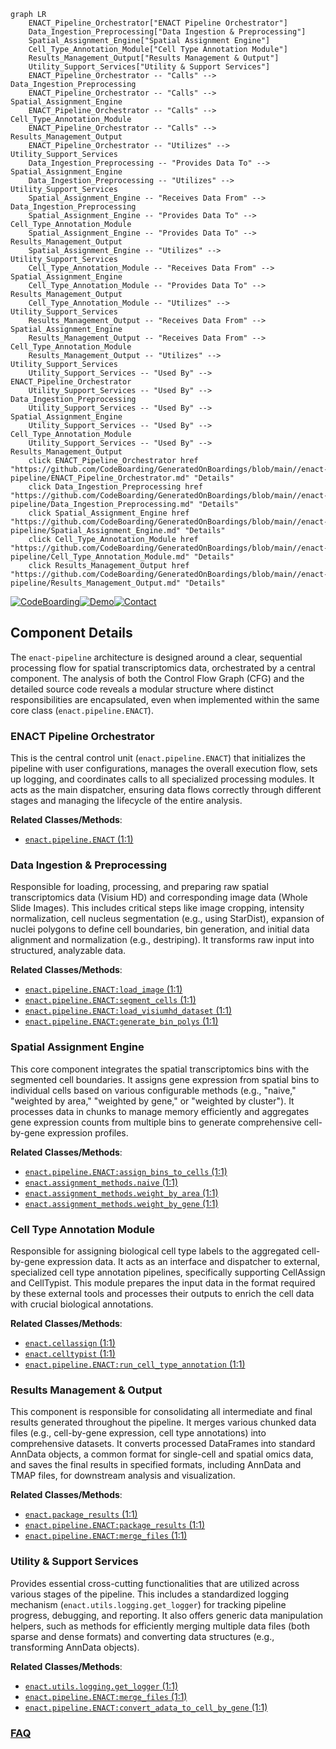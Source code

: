```mermaid
graph LR
    ENACT_Pipeline_Orchestrator["ENACT Pipeline Orchestrator"]
    Data_Ingestion_Preprocessing["Data Ingestion & Preprocessing"]
    Spatial_Assignment_Engine["Spatial Assignment Engine"]
    Cell_Type_Annotation_Module["Cell Type Annotation Module"]
    Results_Management_Output["Results Management & Output"]
    Utility_Support_Services["Utility & Support Services"]
    ENACT_Pipeline_Orchestrator -- "Calls" --> Data_Ingestion_Preprocessing
    ENACT_Pipeline_Orchestrator -- "Calls" --> Spatial_Assignment_Engine
    ENACT_Pipeline_Orchestrator -- "Calls" --> Cell_Type_Annotation_Module
    ENACT_Pipeline_Orchestrator -- "Calls" --> Results_Management_Output
    ENACT_Pipeline_Orchestrator -- "Utilizes" --> Utility_Support_Services
    Data_Ingestion_Preprocessing -- "Provides Data To" --> Spatial_Assignment_Engine
    Data_Ingestion_Preprocessing -- "Utilizes" --> Utility_Support_Services
    Spatial_Assignment_Engine -- "Receives Data From" --> Data_Ingestion_Preprocessing
    Spatial_Assignment_Engine -- "Provides Data To" --> Cell_Type_Annotation_Module
    Spatial_Assignment_Engine -- "Provides Data To" --> Results_Management_Output
    Spatial_Assignment_Engine -- "Utilizes" --> Utility_Support_Services
    Cell_Type_Annotation_Module -- "Receives Data From" --> Spatial_Assignment_Engine
    Cell_Type_Annotation_Module -- "Provides Data To" --> Results_Management_Output
    Cell_Type_Annotation_Module -- "Utilizes" --> Utility_Support_Services
    Results_Management_Output -- "Receives Data From" --> Spatial_Assignment_Engine
    Results_Management_Output -- "Receives Data From" --> Cell_Type_Annotation_Module
    Results_Management_Output -- "Utilizes" --> Utility_Support_Services
    Utility_Support_Services -- "Used By" --> ENACT_Pipeline_Orchestrator
    Utility_Support_Services -- "Used By" --> Data_Ingestion_Preprocessing
    Utility_Support_Services -- "Used By" --> Spatial_Assignment_Engine
    Utility_Support_Services -- "Used By" --> Cell_Type_Annotation_Module
    Utility_Support_Services -- "Used By" --> Results_Management_Output
    click ENACT_Pipeline_Orchestrator href "https://github.com/CodeBoarding/GeneratedOnBoardings/blob/main//enact-pipeline/ENACT_Pipeline_Orchestrator.md" "Details"
    click Data_Ingestion_Preprocessing href "https://github.com/CodeBoarding/GeneratedOnBoardings/blob/main//enact-pipeline/Data_Ingestion_Preprocessing.md" "Details"
    click Spatial_Assignment_Engine href "https://github.com/CodeBoarding/GeneratedOnBoardings/blob/main//enact-pipeline/Spatial_Assignment_Engine.md" "Details"
    click Cell_Type_Annotation_Module href "https://github.com/CodeBoarding/GeneratedOnBoardings/blob/main//enact-pipeline/Cell_Type_Annotation_Module.md" "Details"
    click Results_Management_Output href "https://github.com/CodeBoarding/GeneratedOnBoardings/blob/main//enact-pipeline/Results_Management_Output.md" "Details"
```
[![CodeBoarding](https://img.shields.io/badge/Generated%20by-CodeBoarding-9cf?style=flat-square)](https://github.com/CodeBoarding/CodeBoarding)[![Demo](https://img.shields.io/badge/Try%20our-Demo-blue?style=flat-square)](https://www.codeboarding.org/demo)[![Contact](https://img.shields.io/badge/Contact%20us%20-%20contact@codeboarding.org-lightgrey?style=flat-square)](mailto:contact@codeboarding.org)

## Component Details

The `enact-pipeline` architecture is designed around a clear, sequential processing flow for spatial transcriptomics data, orchestrated by a central component. The analysis of both the Control Flow Graph (CFG) and the detailed source code reveals a modular structure where distinct responsibilities are encapsulated, even when implemented within the same core class (`enact.pipeline.ENACT`).

### ENACT Pipeline Orchestrator
This is the central control unit (`enact.pipeline.ENACT`) that initializes the pipeline with user configurations, manages the overall execution flow, sets up logging, and coordinates calls to all specialized processing modules. It acts as the main dispatcher, ensuring data flows correctly through different stages and managing the lifecycle of the entire analysis.


**Related Classes/Methods**:

- <a href="https://github.com/Sanofi-Public/enact-pipeline/blob/master/src/enact/pipeline.py#L1-L1" target="_blank" rel="noopener noreferrer">`enact.pipeline.ENACT` (1:1)</a>


### Data Ingestion & Preprocessing
Responsible for loading, processing, and preparing raw spatial transcriptomics data (Visium HD) and corresponding image data (Whole Slide Images). This includes critical steps like image cropping, intensity normalization, cell nucleus segmentation (e.g., using StarDist), expansion of nuclei polygons to define cell boundaries, bin generation, and initial data alignment and normalization (e.g., destriping). It transforms raw input into structured, analyzable data.


**Related Classes/Methods**:

- <a href="https://github.com/Sanofi-Public/enact-pipeline/blob/master/src/enact/pipeline.py#L1-L1" target="_blank" rel="noopener noreferrer">`enact.pipeline.ENACT:load_image` (1:1)</a>
- <a href="https://github.com/Sanofi-Public/enact-pipeline/blob/master/src/enact/pipeline.py#L1-L1" target="_blank" rel="noopener noreferrer">`enact.pipeline.ENACT:segment_cells` (1:1)</a>
- <a href="https://github.com/Sanofi-Public/enact-pipeline/blob/master/src/enact/pipeline.py#L1-L1" target="_blank" rel="noopener noreferrer">`enact.pipeline.ENACT:load_visiumhd_dataset` (1:1)</a>
- <a href="https://github.com/Sanofi-Public/enact-pipeline/blob/master/src/enact/pipeline.py#L1-L1" target="_blank" rel="noopener noreferrer">`enact.pipeline.ENACT:generate_bin_polys` (1:1)</a>


### Spatial Assignment Engine
This core component integrates the spatial transcriptomics bins with the segmented cell boundaries. It assigns gene expression from spatial bins to individual cells based on various configurable methods (e.g., "naive," "weighted by area," "weighted by gene," or "weighted by cluster"). It processes data in chunks to manage memory efficiently and aggregates gene expression counts from multiple bins to generate comprehensive cell-by-gene expression profiles.


**Related Classes/Methods**:

- <a href="https://github.com/Sanofi-Public/enact-pipeline/blob/master/src/enact/pipeline.py#L1-L1" target="_blank" rel="noopener noreferrer">`enact.pipeline.ENACT:assign_bins_to_cells` (1:1)</a>
- <a href="https://github.com/Sanofi-Public/enact-pipeline/blob/master/src/enact/assignment_methods/naive.py#L1-L1" target="_blank" rel="noopener noreferrer">`enact.assignment_methods.naive` (1:1)</a>
- <a href="https://github.com/Sanofi-Public/enact-pipeline/blob/master/src/enact/assignment_methods/weight_by_area.py#L1-L1" target="_blank" rel="noopener noreferrer">`enact.assignment_methods.weight_by_area` (1:1)</a>
- <a href="https://github.com/Sanofi-Public/enact-pipeline/blob/master/src/enact/assignment_methods/weight_by_gene.py#L1-L1" target="_blank" rel="noopener noreferrer">`enact.assignment_methods.weight_by_gene` (1:1)</a>


### Cell Type Annotation Module
Responsible for assigning biological cell type labels to the aggregated cell-by-gene expression data. It acts as an interface and dispatcher to external, specialized cell type annotation pipelines, specifically supporting CellAssign and CellTypist. This module prepares the input data in the format required by these external tools and processes their outputs to enrich the cell data with crucial biological annotations.


**Related Classes/Methods**:

- <a href="https://github.com/Sanofi-Public/enact-pipeline/blob/master/src/enact/cellassign.py#L1-L1" target="_blank" rel="noopener noreferrer">`enact.cellassign` (1:1)</a>
- <a href="https://github.com/Sanofi-Public/enact-pipeline/blob/master/src/enact/celltypist.py#L1-L1" target="_blank" rel="noopener noreferrer">`enact.celltypist` (1:1)</a>
- <a href="https://github.com/Sanofi-Public/enact-pipeline/blob/master/src/enact/pipeline.py#L1-L1" target="_blank" rel="noopener noreferrer">`enact.pipeline.ENACT:run_cell_type_annotation` (1:1)</a>


### Results Management & Output
This component is responsible for consolidating all intermediate and final results generated throughout the pipeline. It merges various chunked data files (e.g., cell-by-gene expression, cell type annotations) into comprehensive datasets. It converts processed DataFrames into standard AnnData objects, a common format for single-cell and spatial omics data, and saves the final results in specified formats, including AnnData and TMAP files, for downstream analysis and visualization.


**Related Classes/Methods**:

- <a href="https://github.com/Sanofi-Public/enact-pipeline/blob/master/src/enact/package_results.py#L1-L1" target="_blank" rel="noopener noreferrer">`enact.package_results` (1:1)</a>
- <a href="https://github.com/Sanofi-Public/enact-pipeline/blob/master/src/enact/pipeline.py#L1-L1" target="_blank" rel="noopener noreferrer">`enact.pipeline.ENACT:package_results` (1:1)</a>
- <a href="https://github.com/Sanofi-Public/enact-pipeline/blob/master/src/enact/pipeline.py#L1-L1" target="_blank" rel="noopener noreferrer">`enact.pipeline.ENACT:merge_files` (1:1)</a>


### Utility & Support Services
Provides essential cross-cutting functionalities that are utilized across various stages of the pipeline. This includes a standardized logging mechanism (`enact.utils.logging.get_logger`) for tracking pipeline progress, debugging, and reporting. It also offers generic data manipulation helpers, such as methods for efficiently merging multiple data files (both sparse and dense formats) and converting data structures (e.g., transforming AnnData objects).


**Related Classes/Methods**:

- <a href="https://github.com/Sanofi-Public/enact-pipeline/blob/master/src/enact/utils/logging.py#L1-L1" target="_blank" rel="noopener noreferrer">`enact.utils.logging.get_logger` (1:1)</a>
- <a href="https://github.com/Sanofi-Public/enact-pipeline/blob/master/src/enact/pipeline.py#L1-L1" target="_blank" rel="noopener noreferrer">`enact.pipeline.ENACT:merge_files` (1:1)</a>
- <a href="https://github.com/Sanofi-Public/enact-pipeline/blob/master/src/enact/pipeline.py#L1-L1" target="_blank" rel="noopener noreferrer">`enact.pipeline.ENACT:convert_adata_to_cell_by_gene` (1:1)</a>




### [FAQ](https://github.com/CodeBoarding/GeneratedOnBoardings/tree/main?tab=readme-ov-file#faq)